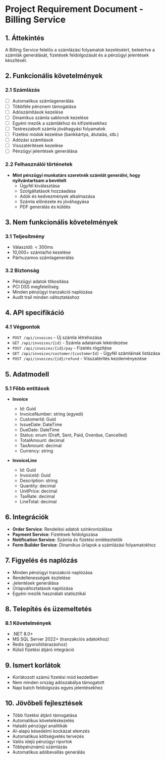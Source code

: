 # Project Requirement Document - Billing Service

## 1. Áttekintés
A Billing Service felelős a számlázási folyamatok kezeléséért, beleértve a számlák generálását, fizetések feldolgozását és a pénzügyi jelentések készítését.

## 2. Funkcionális követelmények

### 2.1 Számlázás
- [ ] Automatikus számlagenerálás
- [ ] Többféle pénznem támogatása
- [ ] Adószámítások kezelése
- [ ] Dinamikus számla sablonok kezelése
- [ ] Egyéni mezők a számlákhoz és kifizetésekhez
- [ ] Testreszabott számla jóváhagyási folyamatok
- [ ] Fizetési módok kezelése (bankkártya, átutalás, stb.)
- [ ] Adózási számítások
- [ ] Visszatérítések kezelése
- [ ] Pénzügyi jelentések generálása

### 2.2 Felhasználói történetek
- **Mint pénzügyi munkatárs szeretnék számlát generálni, hogy nyilvántartsam a bevételt**
  - Ügyfél kiválasztása
  - Szolgáltatások hozzáadása
  - Adók és kedvezmények alkalmazása
  - Számla előnézete és jóváhagyása
  - PDF generálás és küldés

## 3. Nem funkcionális követelmények

### 3.1 Teljesítmény
- Válaszidő: < 300ms
- 10,000+ számla/hó kezelése
- Párhuzamos számlagenerálás

### 3.2 Biztonság
- Pénzügyi adatok titkosítása
- PCI DSS megfelelőség
- Minden pénzügyi tranzakció naplózása
- Audit trail minden változtatáshoz

## 4. API specifikáció

### 4.1 Végpontok
- `POST /api/invoices` - Új számla létrehozása
- `GET /api/invoices/{id}` - Számla adatainak lekérdezése
- `POST /api/invoices/{id}/pay` - Fizetés rögzítése
- `GET /api/invoices/customer/{customerId}` - Ügyfél számláinak listázása
- `POST /api/invoices/{id}/refund` - Visszatérítés kezdeményezése

## 5. Adatmodell

### 5.1 Főbb entitások
- **Invoice**
  - Id: Guid
  - InvoiceNumber: string (egyedi)
  - CustomerId: Guid
  - IssueDate: DateTime
  - DueDate: DateTime
  - Status: enum (Draft, Sent, Paid, Overdue, Cancelled)
  - TotalAmount: decimal
  - TaxAmount: decimal
  - Currency: string

- **InvoiceLine**
  - Id: Guid
  - InvoiceId: Guid
  - Description: string
  - Quantity: decimal
  - UnitPrice: decimal
  - TaxRate: decimal
  - LineTotal: decimal

## 6. Integrációk
- **Order Service**: Rendelési adatok szinkronizálása
- **Payment Service**: Fizetések feldolgozása
- **Notification Service**: Számla és fizetési emlékeztetők
- **Form Builder Service**: Dinamikus űrlapok a számlázási folyamatokhoz

## 7. Figyelés és naplózás
- Minden pénzügyi tranzakció naplózása
- Rendellenességek észlelése
- Jelentések generálása
- Űrlapváltoztatások naplózása
- Egyéni mezők használati statisztikái

## 8. Telepítés és üzemeltetés
### 8.1 Követelmények
- .NET 8.0+
- MS SQL Server 2022+ (tranzakciós adatokhoz)
- Redis (gyorsítótárazáshoz)
- Külső fizetési átjáró integráció

## 9. Ismert korlátok
- Korlátozott számú fizetési mód kezdetben
- Nem minden ország adószabálya támogatott
- Napi batch feldolgozás egyes jelentésekhez

## 10. Jövőbeli fejlesztések
- Több fizetési átjáró támogatása
- Automatikus követeléskezelés
- Haladó pénzügyi analitikák
- AI-alapú késedelmi kockázat elemzés
- Automatikus költségvetés tervezés
- Valós idejű pénzügyi riportok
- Többpénznámű számlázás
- Automatikus adóbevallás generálás
